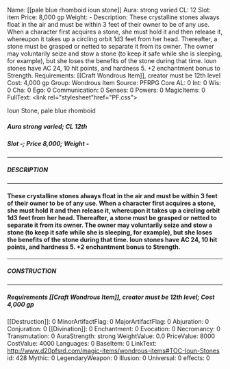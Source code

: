Name: [[pale blue rhomboid ioun stone]]
Aura: strong varied
CL: 12
Slot: item
Price: 8,000 gp
Weight: -
Description: These crystalline stones always float in the air and must be within 3 feet of their owner to be of any use. When a character first acquires a stone, she must hold it and then release it, whereupon it takes up a circling orbit 1d3 feet from her head. Thereafter, a stone must be grasped or netted to separate it from its owner. The owner may voluntarily seize and stow a stone (to keep it safe while she is sleeping, for example), but she loses the benefits of the stone during that time. Ioun stones have AC 24, 10 hit points, and hardness 5. +2 enchantment bonus to Strength.
Requirements: [[Craft Wondrous Item]], creator must be 12th level
Cost: 4,000 gp
Group: Wondrous Item
Source: PFRPG Core
AL: 0
Int: 0
Wis: 0
Cha: 0
Ego: 0
Communication: 0
Senses: 0
Powers: 0
MagicItems: 0
FullText: <link rel="stylesheet"href="PF.css"><div class="heading"><p class="alignleft">Ioun Stone, pale blue rhomboid</p><div style="clear: both;"></div></div><div><h5><b>Aura </b>strong varied; <b>CL </b>12th</h5><h5><b>Slot </b>-; <b>Price </b>8,000; <b>Weight </b>-</h5></div><hr/><div><h5><b>DESCRIPTION</b></h5></div><hr/><div><h4><p>These crystalline stones always float in the air and must be within 3 feet of their owner to be of any use. When a character first acquires a stone, she must hold it and then release it, whereupon it takes up a circling orbit 1d3 feet from her head. Thereafter, a stone must be grasped or netted to separate it from its owner. The owner may voluntarily seize and stow a stone (to keep it safe while she is sleeping, for example), but she loses the benefits of the stone during that time. Ioun stones have AC 24, 10 hit points, and hardness 5. +2 enchantment bonus to Strength.</p></h4></div><hr/><div><h5><b>CONSTRUCTION</b></h5></div><hr/><div><h5><b>Requirements </b>[[Craft Wondrous Item]], creator must be 12th level; <b>Cost </b>4,000 gp</h5></div>
[[Destruction]]: 0
MinorArtifactFlag: 0
MajorArtifactFlag: 0
Abjuration: 0
Conjuration: 0
[[Divination]]: 0
Enchantment: 0
Evocation: 0
Necromancy: 0
Transmutation: 0
AuraStrength: strong
WeightValue: 0.0
PriceValue: 8000
CostValue: 4000
Languages: 0
BaseItem: 0
LinkText: http://www.d20pfsrd.com/magic-items/wondrous-items#TOC-Ioun-Stones
id: 428
Mythic: 0
LegendaryWeapon: 0
Illusion: 0
Universal: 0
effects: 0
